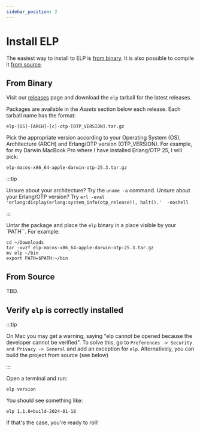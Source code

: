 ```yaml
---
sidebar_position: 2
---
```


# Install ELP

The easiest way to install to ELP is [from binary](#from-binary). It is also possible to compile it [from source](#from-source).

## From Binary

Visit our [releases](https://github.com/WhatsApp/erlang-language-platform/releases) page and download the `elp` tarball for the latest releases.

Packages are available in the _Assets_ section below each release. Each tarball name has the format:

```
elp-[OS]-[ARCH]-[c]-otp-[OTP_VERSION].tar.gz
```

Pick the appropriate version according to your Operating System (OS), Architecture (ARCH) and Erlang/OTP version (OTP_VERSION). For example, for my Darwin MacBook Pro where I have installed Erlang/OTP 25, I will pick:

```
elp-macos-x86_64-apple-darwin-otp-25.3.tar.gz
```

:::tip

Unsure about your architecture? Try the `uname -a` command.
Unsure about your Erlang/OTP version? Try `erl -eval 'erlang:display(erlang:system_info(otp_release)), halt().'  -noshell`

:::

Untar the package and place the `elp` binary in a place visible by your `PATH``. For example:

```
cd ~/Downloads
tar -xvzf elp-macos-x86_64-apple-darwin-otp-25.3.tar.gz
mv elp ~/bin
export PATH=$PATH:~/bin
```

## From Source

TBD.

## Verify `elp` is correctly installed

:::tip

On Mac you may get a warning, saying "elp cannot be opened because the developer cannot be verified". To solve this, go to `Preferences -> Security and Privacy -> General` and add an exception for `elp`. Alternatively, you can build the project from source (see below)

:::

Open a terminal and run:

```
elp version
```

You should see something like:

```
elp 1.1.0+build-2024-01-18
```

If that's the case, you're ready to roll!
